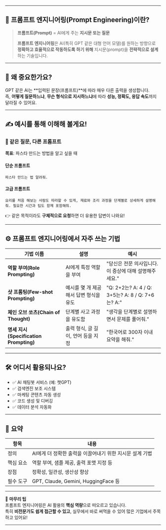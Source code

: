 
---

## 🧠 프롬프트 엔지니어링(Prompt Engineering)이란?

> **프롬프트(Prompt)** = AI에게 주는 **지시문 또는 질문**  
>  
> **프롬프트 엔지니어링**은 AI(특히 GPT 같은 대형 언어 모델)를 원하는 방향으로 **정확하고 효율적으로 작동하도록 하기 위해** 지시문(prompt)을 **전략적으로 설계**하는 기술입니다.

---

## 🧩 왜 중요한가요?

GPT 같은 AI는 **입력된 문장(프롬프트)**에 따라 매우 다른 출력을 생성합니다.  
즉, **어떻게 질문하느냐**, **무슨 형식으로 지시하느냐**에 따라 **성능, 정확도, 응답 속도**까지 달라질 수 있어요.

---

## ✍️ 예시를 통해 이해해 볼게요!

### 🎯 같은 질문, 다른 프롬프트
**목표**: 파스타 만드는 방법을 알고 싶을 때

#### 단순 프롬프트
```
파스타 만드는 법 알려줘.
```

#### 고급 프롬프트
```
요리를 처음 해보는 사람도 따라할 수 있게, 재료와 조리 과정을 단계별로 상세하게 설명해줘. 필요한 시간과 팁도 함께 포함해줘.
```

👉 같은 목적이라도 **구체적으로 요청**하면 더 유용한 답변이 나와요!

---

## ⚙️ 프롬프트 엔지니어링에서 자주 쓰는 기법

| 기법 이름 | 설명 | 예시 |
|----------|------|------|
| **역할 부여(Role Prompting)** | AI에게 특정 역할을 부여 | "당신은 전문 의사입니다. 이 증상에 대해 설명해주세요." |
| **샷 프롬팅(Few-shot Prompting)** | 예시를 몇 개 제공해서 답변 형식을 유도 | "Q: 2+2는? A: 4 / Q: 3+5는? A: 8 / Q: 7+6는? A:" |
| **체인 오브 쏘츠(Chain of Thought)** | 단계별 사고 과정을 유도함 | "생각을 단계별로 설명하면서 문제를 풀어줘." |
| **명세 지시(Specification Prompting)** | 출력 형식, 글 길이, 언어 등을 지정 | "한국어로 300자 이내 요약을 해줘." |

---

## 🛠 어디서 활용되나요?

- ✅ AI 채팅봇 서비스 (예: 챗GPT)
- ✅ 검색엔진 보조 시스템
- ✅ 마케팅 콘텐츠 자동 생성
- ✅ 코드 생성 및 디버깅
- ✅ 데이터 분석 자동화

---

## 📌 요약

| 항목 | 내용 |
|------|------|
| 정의 | AI에게 더 정확한 출력을 이끌어내기 위한 지시문 설계 기법 |
| 핵심 요소 | 역할 부여, 샘플 제공, 출력 포맷 지정 등 |
| 장점 | 정확성, 일관성, 생산성 향상 |
| 필수 도구 | GPT, Claude, Gemini, HuggingFace 등 |

---

📘 **마무리 팁**  
프롬프트 엔지니어링은 AI 활용의 **핵심 역량**으로 떠오르고 있습니다.  
특히 **비전문가도 쉽게 접근할 수 있고**, 실무에서 바로 써먹을 수 있어 많은 기업에서 주목하고 있어요!

---

